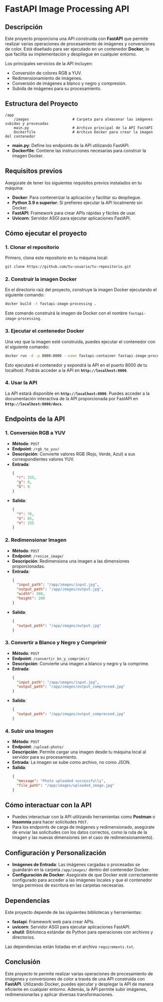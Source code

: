 
# **FastAPI Image Processing API**

## **Descripción**

Este proyecto proporciona una API construida con **FastAPI** que permite realizar varias operaciones de procesamiento de imágenes y conversiones de color. Está diseñado para ser ejecutado en un contenedor **Docker**, lo que facilita su implementación y despliegue en cualquier entorno. 

Los principales servicios de la API incluyen:

- Conversión de colores RGB a YUV.
- Redimensionamiento de imágenes.
- Conversión de imágenes a blanco y negro y compresión.
- Subida de imágenes para su procesamiento.

## **Estructura del Proyecto**

```
/app
    /images                    # Carpeta para almacenar las imágenes subidas y procesadas
    main.py                    # Archivo principal de la API FastAPI
    Dockerfile                 # Archivo Docker para crear la imagen del contenedor
```

- **main.py**: Define los endpoints de la API utilizando FastAPI.
- **Dockerfile**: Contiene las instrucciones necesarias para construir la imagen Docker.

## **Requisitos previos**

Asegúrate de tener los siguientes requisitos previos instalados en tu máquina:

- **Docker**: Para contenerizar la aplicación y facilitar su despliegue.
- **Python 3.9 o superior**: Si prefieres ejecutar la API localmente sin Docker.
- **FastAPI**: Framework para crear APIs rápidas y fáciles de usar.
- **Uvicorn**: Servidor ASGI para ejecutar aplicaciones FastAPI.

## **Cómo ejecutar el proyecto**

### **1. Clonar el repositorio**

Primero, clona este repositorio en tu máquina local:

```bash
git clone https://github.com/tu-usuario/tu-repositorio.git
```

### **2. Construir la imagen Docker**

En el directorio raíz del proyecto, construye la imagen Docker ejecutando el siguiente comando:

```bash
docker build -t fastapi-image-processing .
```

Este comando construirá la imagen de Docker con el nombre `fastapi-image-processing`.

### **3. Ejecutar el contenedor Docker**

Una vez que la imagen esté construida, puedes ejecutar el contenedor con el siguiente comando:

```bash
docker run -d -p 8000:8000 --name fastapi-container fastapi-image-processing
```

Esto ejecutará el contenedor y expondrá la API en el puerto 8000 de tu localhost. Podrás acceder a la API en **`http://localhost:8000`**.

### **4. Usar la API**

La API estará disponible en **`http://localhost:8000`**. Puedes acceder a la documentación interactiva de la API proporcionada por FastAPI en **`http://localhost:8000/docs`**.

## **Endpoints de la API**

### 1. **Conversión RGB a YUV**

- **Método**: `POST`
- **Endpoint**: `/rgb_to_yuv/`
- **Descripción**: Convierte valores RGB (Rojo, Verde, Azul) a sus correspondientes valores YUV.
- **Entrada**:
    ```json
    {
      "r": 255,
      "g": 0,
      "b": 0
    }
    ```
- **Salida**:
    ```json
    {
      "Y": 76,
      "U": 85,
      "V": 255
    }
    ```

### 2. **Redimensionar Imagen**

- **Método**: `POST`
- **Endpoint**: `/resize_image/`
- **Descripción**: Redimensiona una imagen a las dimensiones proporcionadas.
- **Entrada**:
    ```json
    {
      "input_path": "/app/images/input.jpg",
      "output_path": "/app/images/output.jpg",
      "width": 300,
      "height": 200
    }
    ```
- **Salida**:
    ```json
    {
      "output_path": "/app/images/output.jpg"
    }
    ```

### 3. **Convertir a Blanco y Negro y Comprimir**

- **Método**: `POST`
- **Endpoint**: `/convertir_bn_y_comprimir/`
- **Descripción**: Convierte una imagen a blanco y negro y la comprime.
- **Entrada**:
    ```json
    {
      "input_path": "/app/images/input.jpg",
      "output_path": "/app/images/output_compressed.jpg"
    }
    ```
- **Salida**:
    ```json
    {
      "output_path": "/app/images/output_compressed.jpg"
    }
    ```

### 4. **Subir una Imagen**

- **Método**: `POST`
- **Endpoint**: `/upload-photo/`
- **Descripción**: Permite cargar una imagen desde tu máquina local al servidor para su procesamiento.
- **Entrada**: La imagen se sube como archivo, no como JSON.
- **Salida**:
    ```json
    {
      "message": "Photo uploaded successfully",
      "file_path": "/app/images/uploaded_image.jpg"
    }
    ```

## **Cómo interactuar con la API**

- Puedes interactuar con la API utilizando herramientas como **Postman** o **Insomnia** para hacer solicitudes `POST`.
- Para los endpoints de carga de imágenes y redimensionado, asegúrate de enviar las solicitudes con los datos correctos, como la ruta de la imagen y las nuevas dimensiones (en el caso de redimensionamiento).

## **Configuración y Personalización**

- **Imágenes de Entrada**: Las imágenes cargadas o procesadas se guardarán en la carpeta `/app/images/` dentro del contenedor Docker.
- **Configuración de Docker**: Asegúrate de que Docker esté correctamente configurado para acceder a las imágenes locales y que el contenedor tenga permisos de escritura en las carpetas necesarias.

## **Dependencias**

Este proyecto depende de las siguientes bibliotecas y herramientas:

- **fastapi**: Framework web para crear APIs.
- **uvicorn**: Servidor ASGI para ejecutar aplicaciones FastAPI.
- **shutil**: Biblioteca estándar de Python para operaciones con archivos y directorios.
  
Las dependencias están listadas en el archivo `requirements.txt`.

## **Conclusión**

Este proyecto te permite realizar varias operaciones de procesamiento de imágenes y conversiones de color a través de una API construida con **FastAPI**. Utilizando Docker, puedes ejecutar y desplegar la API de manera eficiente en cualquier entorno. Además, la API permite subir imágenes, redimensionarlas y aplicar diversas transformaciones.
